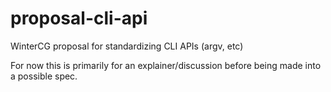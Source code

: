 # proposal-cli-api
WinterCG proposal for standardizing CLI APIs (argv, etc)

For now this is primarily for an explainer/discussion before being made into a possible spec.
